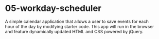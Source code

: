 # 05-workday-scheduler
A simple calendar application that allows a user to save events for each hour of the day by modifying starter code. This app will run in the browser and feature dynamically updated HTML and CSS powered by jQuery.
